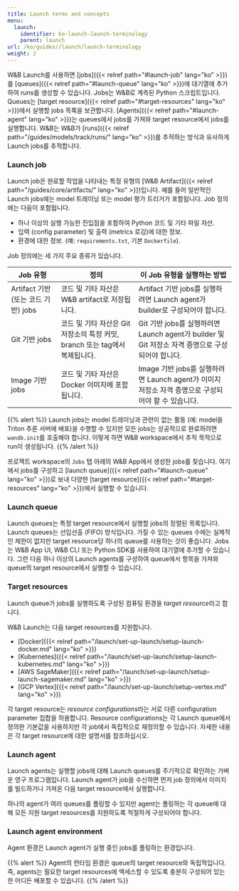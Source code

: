 ```yaml
---
title: Launch terms and concepts
menu:
  launch:
    identifier: ko-launch-launch-terminology
    parent: launch
url: /ko/guides//launch/launch-terminology
weight: 2
---
```


W&B Launch를 사용하면 [jobs]({{< relref path="#launch-job" lang="ko" >}})를 [queues]({{< relref path="#launch-queue" lang="ko" >}})에 대기열에 추가하여 runs를 생성할 수 있습니다. Jobs는 W&B로 계측된 Python 스크립트입니다. Queues는 [target resource]({{< relref path="#target-resources" lang="ko" >}})에서 실행할 jobs 목록을 보관합니다. [Agents]({{< relref path="#launch-agent" lang="ko" >}})는 queues에서 jobs를 가져와 target resource에서 jobs를 실행합니다. W&B는 W&B가 [runs]({{< relref path="/guides/models/track/runs/" lang="ko" >}})를 추적하는 방식과 유사하게 Launch jobs를 추적합니다.

### Launch job
Launch job은 완료할 작업을 나타내는 특정 유형의 [W&B Artifact]({{< relref path="/guides/core/artifacts/" lang="ko" >}})입니다. 예를 들어 일반적인 Launch jobs에는 model 트레이닝 또는 model 평가 트리거가 포함됩니다. Job 정의에는 다음이 포함됩니다.

- 하나 이상의 실행 가능한 진입점을 포함하여 Python 코드 및 기타 파일 자산.
- 입력 (config parameter) 및 출력 (metrics 로깅)에 대한 정보.
- 환경에 대한 정보. (예: `requirements.txt`, 기본 `Dockerfile`).

Job 정의에는 세 가지 주요 종류가 있습니다.

| Job 유형 | 정의 | 이 Job 유형을 실행하는 방법 |
| ---------- | --------- | -------------- |
|Artifact 기반 (또는 코드 기반) jobs| 코드 및 기타 자산은 W&B artifact로 저장됩니다.| Artifact 기반 jobs를 실행하려면 Launch agent가 builder로 구성되어야 합니다. |
|Git 기반 jobs| 코드 및 기타 자산은 Git 저장소의 특정 커밋, branch 또는 tag에서 복제됩니다. | Git 기반 jobs를 실행하려면 Launch agent가 builder 및 Git 저장소 자격 증명으로 구성되어야 합니다. |
|Image 기반 jobs| 코드 및 기타 자산은 Docker 이미지에 포함됩니다. | Image 기반 jobs를 실행하려면 Launch agent가 이미지 저장소 자격 증명으로 구성되어야 할 수 있습니다. |

{{% alert %}}
Launch jobs는 model 트레이닝과 관련이 없는 활동 (예: model을 Triton 추론 서버에 배포)을 수행할 수 있지만 모든 jobs는 성공적으로 완료하려면 `wandb.init`를 호출해야 합니다. 이렇게 하면 W&B workspace에서 추적 목적으로 run이 생성됩니다.
{{% /alert %}}

프로젝트 workspace의 `Jobs` 탭 아래의 W&B App에서 생성한 jobs를 찾습니다. 여기에서 jobs를 구성하고 [launch queue]({{< relref path="#launch-queue" lang="ko" >}})로 보내 다양한 [target resource]({{< relref path="#target-resources" lang="ko" >}})에서 실행할 수 있습니다.

### Launch queue
Launch *queues*는 특정 target resource에서 실행할 jobs의 정렬된 목록입니다. Launch queues는 선입선출 (FIFO) 방식입니다. 가질 수 있는 queues 수에는 실제적인 제한이 없지만 target resource당 하나의 queue를 사용하는 것이 좋습니다. Jobs는 W&B App UI, W&B CLI 또는 Python SDK를 사용하여 대기열에 추가할 수 있습니다. 그런 다음 하나 이상의 Launch agents를 구성하여 queue에서 항목을 가져와 queue의 target resource에서 실행할 수 있습니다.

### Target resources
Launch queue가 jobs를 실행하도록 구성된 컴퓨팅 환경을 *target resource*라고 합니다.

W&B Launch는 다음 target resources를 지원합니다.

- [Docker]({{< relref path="/launch/set-up-launch/setup-launch-docker.md" lang="ko" >}})
- [Kubernetes]({{< relref path="/launch/set-up-launch/setup-launch-kubernetes.md" lang="ko" >}})
- [AWS SageMaker]({{< relref path="/launch/set-up-launch/setup-launch-sagemaker.md" lang="ko" >}})
- [GCP Vertex]({{< relref path="/launch/set-up-launch/setup-vertex.md" lang="ko" >}})

각 target resource는 *resource configurations*라는 서로 다른 configuration parameter 집합을 허용합니다. Resource configurations는 각 Launch queue에서 정의한 기본값을 사용하지만 각 job에서 독립적으로 재정의할 수 있습니다. 자세한 내용은 각 target resource에 대한 설명서를 참조하십시오.

### Launch agent
Launch agents는 실행할 jobs에 대해 Launch queues를 주기적으로 확인하는 가벼운 영구 프로그램입니다. Launch agent가 job을 수신하면 먼저 job 정의에서 이미지를 빌드하거나 가져온 다음 target resource에서 실행합니다.

하나의 agent가 여러 queues를 폴링할 수 있지만 agent는 폴링하는 각 queue에 대해 모든 지원 target resources를 지원하도록 적절하게 구성되어야 합니다.

### Launch agent environment
Agent 환경은 Launch agent가 실행 중인 jobs를 폴링하는 환경입니다.

{{% alert %}}
Agent의 런타임 환경은 queue의 target resource와 독립적입니다. 즉, agents는 필요한 target resources에 엑세스할 수 있도록 충분히 구성되어 있는 한 어디든 배포할 수 있습니다.
{{% /alert %}}
